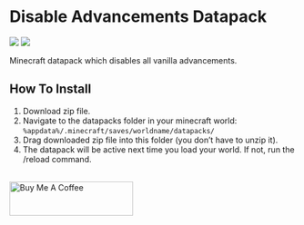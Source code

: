 # Disable Advancements Datapack
![](https://img.shields.io/badge/Minecraft-1.20.4-green) ![](https://img.shields.io/badge/Datapack-v1.0-blue)

Minecraft datapack which disables all vanilla advancements.


## How To Install

1) Download zip file.
2) Navigate to the datapacks folder in your minecraft world: 
  `%appdata%/.minecraft/saves/worldname/datapacks/`
3) Drag downloaded zip file into this folder (you don’t have to unzip it).
4) The datapack will be active next time you load your world. If not, run the /reload command.

<br />
<a href="https://www.buymeacoffee.com/michaelfarquhar" target="_blank"><img src="https://cdn.buymeacoffee.com/buttons/v2/default-yellow.png" alt="Buy Me A Coffee" style="height: 60px !important;width: 217px !important;" ></a>
